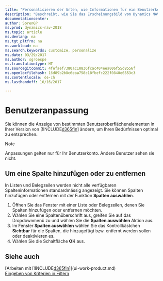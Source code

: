 ```yaml
---
title: "Personalisieren der Arten, wie Informationen für ein Benutzerkonto angezeigt werden"
description: "Beschreibt, wie Sie das Erscheinungsbild von Dynamics NAV für Ihr Benutzerkonto anpassen."
documentationcenter: 
author: SorenGP
ms.prod: dynamics-nav-2018
ms.topic: article
ms.devlang: na
ms.tgt_pltfrm: na
ms.workload: na
ms.search.keywords: customize, personalize
ms.date: 03/29/2017
ms.author: sgroespe
ms.translationtype: HT
ms.sourcegitcommit: 4fefaef7380ac10836fcac404eea006f55d8556f
ms.openlocfilehash: 16d89b2b8c6eaa758c18fbefc222f0840e6553c3
ms.contentlocale: de-ch
ms.lasthandoff: 10/16/2017

---
```

# <a name="user-personalization"></a>Benutzeranpassung
Sie können die Anzeige von bestimmten Benutzeroberflächenelementen in Ihrer Version von [!INCLUDE[d365fin](includes/d365fin_md.md)] ändern, um Ihren Bedürfnissen optimal zu entsprechen.

> [!NOTE]  
>   Anpassungen gelten nur für Ihr Benutzerkonto. Andere Benutzer sehen sie nicht.

## <a name="to-add-or-remove-a-column"></a>Um eine Spalte hinzufügen oder zu entfernen
In Listen und Belegzeilen werden nicht alle verfügbaren Spalteninformationen standardmässig angezeigt. Sie können Spalten hinzufügen oder entfernen mit der Funktion **Spalten auswählen**.

1. Öffnen Sie das Fenster mit einer Liste oder Belegzeilen, denen Sie Spalten hinzufügen oder entfernen möchten.
2. Wählen Sie eine Spaltenüberschrift aus, greifen Sie auf das Dropdownmenü zu und wählen Sie die **Spalten auswählen** Aktion aus.
3. Im Fenster **Spalten auswählen** wählen Sie das Kontrollkästchen **Sichtbar** für die Spalten, die hinzugefügt bzw. entfernt werden sollen oder deaktivieren es.
4. Wählen Sie die Schaltfläche **OK** aus.

## <a name="see-also"></a>Siehe auch
[Arbeiten mit [!INCLUDE[d365fin](includes/d365fin_md.md)]](ui-work-product.md)  
[Eingeben von Kriterien in Filtern](ui-enter-criteria-filters.md)

